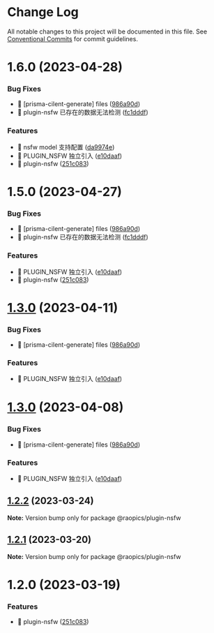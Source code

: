 # Change Log

All notable changes to this project will be documented in this file.
See [Conventional Commits](https://conventionalcommits.org) for commit guidelines.

# 1.6.0 (2023-04-28)

### Bug Fixes

- 🐛 [prisma-cilent-generate] files ([986a90d](https://github.com/rao-pics/core/commit/986a90df674213cfe574bbb4a56651026f4397d5))
- 🐛 plugin-nsfw 已存在的数据无法检测 ([fc1dddf](https://github.com/rao-pics/core/commit/fc1dddfd882e97ddb123f005be23b780388ff84a))

### Features

- 🎸 nsfw model 支持配置 ([da9974e](https://github.com/rao-pics/core/commit/da9974e8214f26b3a43ef5d575b10afc1302142e))
- 🎸 PLUGIN_NSFW 独立引入 ([e10daaf](https://github.com/rao-pics/core/commit/e10daaf085c7c0443cdc8a1174c94e83e8a5b37a))
- 🎸 plugin-nsfw ([251c083](https://github.com/rao-pics/core/commit/251c0831cf1e4faf62ff929a10b100614e51019d))

# 1.5.0 (2023-04-27)

### Bug Fixes

- 🐛 [prisma-cilent-generate] files ([986a90d](https://github.com/rao-pics/core/commit/986a90df674213cfe574bbb4a56651026f4397d5))
- 🐛 plugin-nsfw 已存在的数据无法检测 ([fc1dddf](https://github.com/rao-pics/core/commit/fc1dddfd882e97ddb123f005be23b780388ff84a))

### Features

- 🎸 PLUGIN_NSFW 独立引入 ([e10daaf](https://github.com/rao-pics/core/commit/e10daaf085c7c0443cdc8a1174c94e83e8a5b37a))
- 🎸 plugin-nsfw ([251c083](https://github.com/rao-pics/core/commit/251c0831cf1e4faf62ff929a10b100614e51019d))

# [1.3.0](https://github.com/rao-pics/core/compare/@raopics/plugin-nsfw@1.2.2...@raopics/plugin-nsfw@1.3.0) (2023-04-11)

### Bug Fixes

- 🐛 [prisma-cilent-generate] files ([986a90d](https://github.com/rao-pics/core/commit/986a90df674213cfe574bbb4a56651026f4397d5))

### Features

- 🎸 PLUGIN_NSFW 独立引入 ([e10daaf](https://github.com/rao-pics/core/commit/e10daaf085c7c0443cdc8a1174c94e83e8a5b37a))

# [1.3.0](https://github.com/rao-pics/core/compare/@raopics/plugin-nsfw@1.2.2...@raopics/plugin-nsfw@1.3.0) (2023-04-08)

### Bug Fixes

- 🐛 [prisma-cilent-generate] files ([986a90d](https://github.com/rao-pics/core/commit/986a90df674213cfe574bbb4a56651026f4397d5))

### Features

- 🎸 PLUGIN_NSFW 独立引入 ([e10daaf](https://github.com/rao-pics/core/commit/e10daaf085c7c0443cdc8a1174c94e83e8a5b37a))

## [1.2.2](https://github.com/rao-pics/core/compare/@raopics/plugin-nsfw@1.2.1...@raopics/plugin-nsfw@1.2.2) (2023-03-24)

**Note:** Version bump only for package @raopics/plugin-nsfw

## [1.2.1](https://github.com/rao-pics/core/compare/@raopics/plugin-nsfw@1.2.0...@raopics/plugin-nsfw@1.2.1) (2023-03-20)

**Note:** Version bump only for package @raopics/plugin-nsfw

# 1.2.0 (2023-03-19)

### Features

- 🎸 plugin-nsfw ([251c083](https://github.com/rao-pics/core/commit/251c0831cf1e4faf62ff929a10b100614e51019d))
